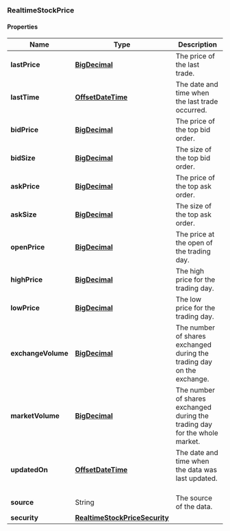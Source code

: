 
[//]: # (CLASS:RealtimeStockPrice)

[//]: # (KIND:object)

### RealtimeStockPrice

#### Properties

[//]: # (START_DEFINITION)

Name | Type | Description
------------ | ------------- | -------------
**lastPrice** | [**BigDecimal**](BigDecimal.md) | The price of the last trade. &nbsp;
**lastTime** | [**OffsetDateTime**](OffsetDateTime.md) | The date and time when the last trade occurred. &nbsp;
**bidPrice** | [**BigDecimal**](BigDecimal.md) | The price of the top bid order. &nbsp;
**bidSize** | [**BigDecimal**](BigDecimal.md) | The size of the top bid order. &nbsp;
**askPrice** | [**BigDecimal**](BigDecimal.md) | The price of the top ask order. &nbsp;
**askSize** | [**BigDecimal**](BigDecimal.md) | The size of the top ask order. &nbsp;
**openPrice** | [**BigDecimal**](BigDecimal.md) | The price at the open of the trading day. &nbsp;
**highPrice** | [**BigDecimal**](BigDecimal.md) | The high price for the trading day. &nbsp;
**lowPrice** | [**BigDecimal**](BigDecimal.md) | The low price for the trading day. &nbsp;
**exchangeVolume** | [**BigDecimal**](BigDecimal.md) | The number of shares exchanged during the trading day on the exchange. &nbsp;
**marketVolume** | [**BigDecimal**](BigDecimal.md) | The number of shares exchanged during the trading day for the whole market. &nbsp;
**updatedOn** | [**OffsetDateTime**](OffsetDateTime.md) | The date and time when the data was last updated. &nbsp;
**source** | String | The source of the data. &nbsp;
**security** | [**RealtimeStockPriceSecurity**](RealtimeStockPriceSecurity.md) |  &nbsp;

[//]: # (END_DEFINITION)


[//]: # (CONTAINED_CLASS:BigDecimal)


[//]: # (CONTAINED_CLASS:OffsetDateTime)


[//]: # (CONTAINED_CLASS:BigDecimal)


[//]: # (CONTAINED_CLASS:BigDecimal)


[//]: # (CONTAINED_CLASS:BigDecimal)


[//]: # (CONTAINED_CLASS:BigDecimal)


[//]: # (CONTAINED_CLASS:BigDecimal)


[//]: # (CONTAINED_CLASS:BigDecimal)


[//]: # (CONTAINED_CLASS:BigDecimal)


[//]: # (CONTAINED_CLASS:BigDecimal)


[//]: # (CONTAINED_CLASS:BigDecimal)


[//]: # (CONTAINED_CLASS:OffsetDateTime)


[//]: # (CONTAINED_CLASS:RealtimeStockPriceSecurity)





